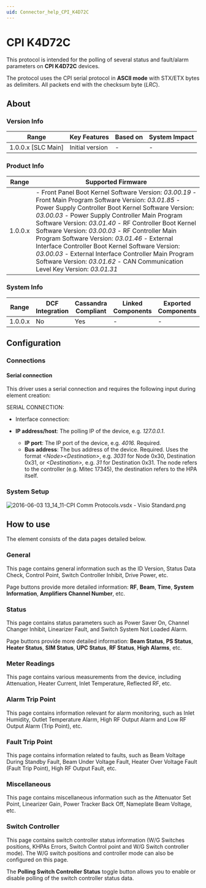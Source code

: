 ```yaml
---
uid: Connector_help_CPI_K4D72C
---
```


# CPI K4D72C

This protocol is intended for the polling of several status and fault/alarm parameters on **CPI K4D72C** devices.

The protocol uses the CPI serial protocol in **ASCII mode** with STX/ETX bytes as delimiters. All packets end with the checksum byte (*LRC*).

## About

### Version Info

| **Range**            | **Key Features** | **Based on** | **System Impact** |
|----------------------|------------------|--------------|-------------------|
| 1.0.0.x \[SLC Main\] | Initial version  | \-           | \-                |

### Product Info

| **Range** | **Supported Firmware**                                                                                                                                                                                                                                                                                                                                                                                                                                                                                                                                                   |
|-----------|--------------------------------------------------------------------------------------------------------------------------------------------------------------------------------------------------------------------------------------------------------------------------------------------------------------------------------------------------------------------------------------------------------------------------------------------------------------------------------------------------------------------------------------------------------------------------|
| 1.0.0.x   | \- Front Panel Boot Kernel Software Version: *03.00.19* - Front Main Program Software Version: *03.01.85* - Power Supply Controller Boot Kernel Software Version: *03.00.03* - Power Supply Controller Main Program Software Version: *03.01.40* - RF Controller Boot Kernel Software Version: *03.00.03* - RF Controller Main Program Software Version: *03.01.46* - External Interface Controller Boot Kernel Software Version: *03.00.03* - External Interface Controller Main Program Software Version: *03.01.62* - CAN Communication Level Key Version: *03.01.31* |

### System Info

| **Range** | **DCF Integration** | **Cassandra Compliant** | **Linked Components** | **Exported Components** |
|-----------|---------------------|-------------------------|-----------------------|-------------------------|
| 1.0.0.x   | No                  | Yes                     | \-                    | \-                      |

## Configuration

### Connections

#### Serial connection

This driver uses a serial connection and requires the following input during element creation:

SERIAL CONNECTION:

- Interface connection:

- **IP address/host**: The polling IP of the device, e.g. *127.0.0.1*.
  - **IP port**: The IP port of the device, e.g. *4016.* Required.
  - **Bus address**: The bus address of the device. Required. Uses the format *\<Node\>\<Destination\>*, e.g. *3031* for Node 0x30, Destination 0x31, or *\<Destination\>,* e.g. *31* for Destination 0x31. The node refers to the controller (e.g. Mitec 17345), the destination refers to the HPA itself.

### System Setup

![2016-06-03 13_14_11-CPI Comm Protocols.vsdx - Visio Standard.png](~/connector-help/images/CPI_K4D72C_2016-06-03_13_14_11-CPI_Comm_Protocols.vsdx_-_Visio_Standard.png)

## How to use

The element consists of the data pages detailed below.

### General

This page contains general information such as the ID Version, Status Data Check, Control Point, Switch Controller Inhibit, Drive Power, etc.

Page buttons provide more detailed information: **RF**, **Beam**, **Time**, **System Information**, **Amplifiers Channel Number**, etc.

### Status

This page contains status parameters such as Power Saver On, Channel Changer Inhibit, Linearizer Fault, and Switch System Not Loaded Alarm.

Page buttons provide more detailed information: **Beam Status**, **PS Status**, **Heater Status**, **SIM Status**, **UPC Status**, **RF Status**, **High Alarms**, etc.

### Meter Readings

This page contains various measurements from the device, including Attenuation, Heater Current, Inlet Temperature, Reflected RF, etc.

### Alarm Trip Point

This page contains information relevant for alarm monitoring, such as Inlet Humidity, Outlet Temperature Alarm, High RF Output Alarm and Low RF Output Alarm (Trip Point), etc.

### Fault Trip Point

This page contains information related to faults, such as Beam Voltage During Standby Fault, Beam Under Voltage Fault, Heater Over Voltage Fault (Fault Trip Point), High RF Output Fault, etc.

### Miscellaneous

This page contains miscellaneous information such as the Attenuator Set Point, Linearizer Gain, Power Tracker Back Off, Nameplate Beam Voltage, etc.

### Switch Controller

This page contains switch controller status information (W/G Switches positions, KHPAs Errors, Switch Control point and W/G Switch controller mode). The W/G switch positions and controller mode can also be configured on this page.

The **Polling Switch Controller Status** toggle button allows you to enable or disable polling of the switch controller status data.
